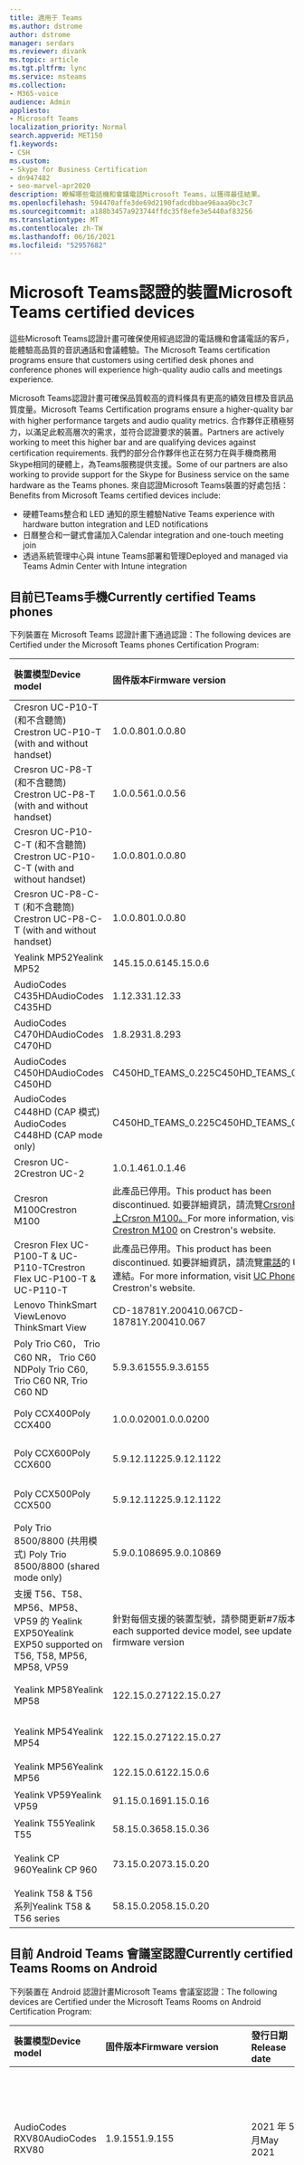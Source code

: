 ```yaml
---
title: 適用于 Teams
ms.author: dstrome
author: dstrome
manager: serdars
ms.reviewer: divank
ms.topic: article
ms.tgt.pltfrm: lync
ms.service: msteams
ms.collection:
- M365-voice
audience: Admin
appliesto:
- Microsoft Teams
localization_priority: Normal
search.appverid: MET150
f1.keywords:
- CSH
ms.custom:
- Skype for Business Certification
- dn947482
- seo-marvel-apr2020
description: 瞭解哪些電話機和會議電話Microsoft Teams，以獲得最佳結果。
ms.openlocfilehash: 594470affe3de69d2190fadcdbbae96aaa9bc3c7
ms.sourcegitcommit: a188b3457a923744ffdc35f8efe3e5440af83256
ms.translationtype: MT
ms.contentlocale: zh-TW
ms.lasthandoff: 06/16/2021
ms.locfileid: "52957682"
---
```

# <a name="microsoft-teams-certified-devices"></a><span data-ttu-id="7536f-103">Microsoft Teams認證的裝置</span><span class="sxs-lookup"><span data-stu-id="7536f-103">Microsoft Teams certified devices</span></span>

<span data-ttu-id="7536f-104">這些Microsoft Teams認證計畫可確保使用經過認證的電話機和會議電話的客戶，能體驗高品質的音訊通話和會議體驗。</span><span class="sxs-lookup"><span data-stu-id="7536f-104">The Microsoft Teams certification programs ensure that customers using certified desk phones and conference phones will experience high-quality audio calls and meetings experience.</span></span>

<span data-ttu-id="7536f-105">Microsoft Teams認證計畫可確保品質較高的資料條具有更高的績效目標及音訊品質度量。</span><span class="sxs-lookup"><span data-stu-id="7536f-105">Microsoft Teams Certification programs ensure a higher-quality bar with higher performance targets and audio quality metrics.</span></span> <span data-ttu-id="7536f-106">合作夥伴正積極努力，以滿足此較高層次的需求，並符合認證要求的裝置。</span><span class="sxs-lookup"><span data-stu-id="7536f-106">Partners are actively working to meet this higher bar and are qualifying devices against certification requirements.</span></span> <span data-ttu-id="7536f-107">我們的部分合作夥伴也正在努力在與手機商務用 Skype相同的硬體上，為Teams服務提供支援。</span><span class="sxs-lookup"><span data-stu-id="7536f-107">Some of our partners are also working to provide support for the Skype for Business service on the same hardware as the Teams phones.</span></span> <span data-ttu-id="7536f-108">來自認證Microsoft Teams裝置的好處包括：</span><span class="sxs-lookup"><span data-stu-id="7536f-108">Benefits from Microsoft Teams certified devices include:</span></span>

- <span data-ttu-id="7536f-109">硬體Teams整合和 LED 通知的原生體驗</span><span class="sxs-lookup"><span data-stu-id="7536f-109">Native Teams experience with hardware button integration and LED notifications</span></span>
- <span data-ttu-id="7536f-110">日曆整合和一鍵式會議加入</span><span class="sxs-lookup"><span data-stu-id="7536f-110">Calendar integration and one-touch meeting join</span></span>
- <span data-ttu-id="7536f-111">透過系統管理中心與 intune Teams部署和管理</span><span class="sxs-lookup"><span data-stu-id="7536f-111">Deployed and managed via Teams Admin Center with Intune integration</span></span>

## <a name="currently-certified-teams-phones"></a><span data-ttu-id="7536f-112">目前已Teams手機</span><span class="sxs-lookup"><span data-stu-id="7536f-112">Currently certified Teams phones</span></span>

<span data-ttu-id="7536f-113">下列裝置在 Microsoft Teams 認證計畫下通過認證：</span><span class="sxs-lookup"><span data-stu-id="7536f-113">The following devices are Certified under the Microsoft Teams phones Certification Program:</span></span>

|<span data-ttu-id="7536f-114">裝置模型</span><span class="sxs-lookup"><span data-stu-id="7536f-114">Device model</span></span>                         | <span data-ttu-id="7536f-115">固件版本</span><span class="sxs-lookup"><span data-stu-id="7536f-115">Firmware version</span></span>                                                                                                                                                                                                                           | <span data-ttu-id="7536f-116">發行日期</span><span class="sxs-lookup"><span data-stu-id="7536f-116">Release date</span></span>
|:---------------------------------------|:-------------------------------------------------------------------------------------------------------------------------------------------------------------------------------------------------------------------------------------------|:-----------------------------|
| <span data-ttu-id="7536f-117">Cresron UC-P10-T (和不含聽筒) </span><span class="sxs-lookup"><span data-stu-id="7536f-117">Crestron UC-P10-T (with and without handset)</span></span>    | <span data-ttu-id="7536f-118">1.0.0.80</span><span class="sxs-lookup"><span data-stu-id="7536f-118">1.0.0.80</span></span>                                                 | <span data-ttu-id="7536f-119">2021 年 5 月</span><span class="sxs-lookup"><span data-stu-id="7536f-119">May 2021</span></span>             |
| <span data-ttu-id="7536f-120">Cresron UC-P8-T (和不含聽筒) </span><span class="sxs-lookup"><span data-stu-id="7536f-120">Crestron UC-P8-T (with and without handset)</span></span>     | <span data-ttu-id="7536f-121">1.0.0.56</span><span class="sxs-lookup"><span data-stu-id="7536f-121">1.0.0.56</span></span>                                                 | <span data-ttu-id="7536f-122">2021 年 2 月</span><span class="sxs-lookup"><span data-stu-id="7536f-122">February 2021</span></span>        
| <span data-ttu-id="7536f-123">Cresron UC-P10-C-T (和不含聽筒) </span><span class="sxs-lookup"><span data-stu-id="7536f-123">Crestron UC-P10-C-T (with and without handset)</span></span>  | <span data-ttu-id="7536f-124">1.0.0.80</span><span class="sxs-lookup"><span data-stu-id="7536f-124">1.0.0.80</span></span>                                                 | <span data-ttu-id="7536f-125">2021 年 5 月</span><span class="sxs-lookup"><span data-stu-id="7536f-125">May 2021</span></span>                     |
| <span data-ttu-id="7536f-126">Cresron UC-P8-C-T (和不含聽筒) </span><span class="sxs-lookup"><span data-stu-id="7536f-126">Crestron UC-P8-C-T (with and without handset)</span></span>   | <span data-ttu-id="7536f-127">1.0.0.80</span><span class="sxs-lookup"><span data-stu-id="7536f-127">1.0.0.80</span></span>                                                 | <span data-ttu-id="7536f-128">2021 年 5 月</span><span class="sxs-lookup"><span data-stu-id="7536f-128">May 2021</span></span>                     |
| <span data-ttu-id="7536f-129">Yealink MP52</span><span class="sxs-lookup"><span data-stu-id="7536f-129">Yealink MP52</span></span>                           | <span data-ttu-id="7536f-130">145.15.0.6</span><span class="sxs-lookup"><span data-stu-id="7536f-130">145.15.0.6</span></span>                                               | <span data-ttu-id="7536f-131">2021 年 4 月</span><span class="sxs-lookup"><span data-stu-id="7536f-131">April 2021</span></span>                   |
| <span data-ttu-id="7536f-132">AudioCodes C435HD</span><span class="sxs-lookup"><span data-stu-id="7536f-132">AudioCodes C435HD</span></span>                      | <span data-ttu-id="7536f-133">1.12.33</span><span class="sxs-lookup"><span data-stu-id="7536f-133">1.12.33</span></span>                                                  | <span data-ttu-id="7536f-134">2021 年 4 月</span><span class="sxs-lookup"><span data-stu-id="7536f-134">April 2021</span></span>                   |
| <span data-ttu-id="7536f-135">AudioCodes C470HD</span><span class="sxs-lookup"><span data-stu-id="7536f-135">AudioCodes C470HD</span></span>                      | <span data-ttu-id="7536f-136">1.8.293</span><span class="sxs-lookup"><span data-stu-id="7536f-136">1.8.293</span></span>                                                  | <span data-ttu-id="7536f-137">2021 年 1 月</span><span class="sxs-lookup"><span data-stu-id="7536f-137">January 2021</span></span>                 |
| <span data-ttu-id="7536f-138">AudioCodes C450HD</span><span class="sxs-lookup"><span data-stu-id="7536f-138">AudioCodes C450HD</span></span>                      | <span data-ttu-id="7536f-139">C450HD_TEAMS_0.225</span><span class="sxs-lookup"><span data-stu-id="7536f-139">C450HD_TEAMS_0.225</span></span>                                       | <span data-ttu-id="7536f-140">2019 年 3 月</span><span class="sxs-lookup"><span data-stu-id="7536f-140">March 2019</span></span>                   |
| <span data-ttu-id="7536f-141">AudioCodes C448HD (CAP 模式) </span><span class="sxs-lookup"><span data-stu-id="7536f-141">AudioCodes C448HD (CAP mode only)</span></span>      | <span data-ttu-id="7536f-142">C450HD_TEAMS_0.225</span><span class="sxs-lookup"><span data-stu-id="7536f-142">C450HD_TEAMS_0.225</span></span>                                       | <span data-ttu-id="7536f-143">2019 年 3 月</span><span class="sxs-lookup"><span data-stu-id="7536f-143">March 2019</span></span>                   |
| <span data-ttu-id="7536f-144">Cresron UC-2</span><span class="sxs-lookup"><span data-stu-id="7536f-144">Crestron UC-2</span></span>                          |<span data-ttu-id="7536f-145">1.0.1.46</span><span class="sxs-lookup"><span data-stu-id="7536f-145">1.0.1.46</span></span>                                                  | <span data-ttu-id="7536f-146">2020 年 7 月</span><span class="sxs-lookup"><span data-stu-id="7536f-146">July 2020</span></span>                    |
| <span data-ttu-id="7536f-147">Cresron M100</span><span class="sxs-lookup"><span data-stu-id="7536f-147">Crestron M100</span></span>                          | <span data-ttu-id="7536f-148">此產品已停用。</span><span class="sxs-lookup"><span data-stu-id="7536f-148">This product has been discontinued.</span></span> <span data-ttu-id="7536f-149">如要詳細資訊，請流覽[Crsron網站上Crsron M100。](https://www.crestron.com/Products/Workspace-Solutions/Unified-Communications/Crestron-Flex-Tabletop-Conferencing-Systems/UC-M100-T)</span><span class="sxs-lookup"><span data-stu-id="7536f-149">For more information, visit [Crestron M100](https://www.crestron.com/Products/Workspace-Solutions/Unified-Communications/Crestron-Flex-Tabletop-Conferencing-Systems/UC-M100-T) on Crestron's website.</span></span> | <span data-ttu-id="7536f-150">已于 2020 (5/11) </span><span class="sxs-lookup"><span data-stu-id="7536f-150">Discontinued (5/11/2020)</span></span> |
| <span data-ttu-id="7536f-151">Cresron Flex UC-P100-T & UC-P110-T</span><span class="sxs-lookup"><span data-stu-id="7536f-151">Crestron Flex UC-P100-T & UC-P110-T</span></span>    | <span data-ttu-id="7536f-152">此產品已停用。</span><span class="sxs-lookup"><span data-stu-id="7536f-152">This product has been discontinued.</span></span> <span data-ttu-id="7536f-153">如要詳細資訊，請流覽[電話](https://www.crestron.com/Products/Workspace-Solutions/Unified-Communications/Crestron-Flex-Accessories/UC-PHONE-T-PLUS)的 UC 連結。</span><span class="sxs-lookup"><span data-stu-id="7536f-153">For more information, visit [UC Phone](https://www.crestron.com/Products/Workspace-Solutions/Unified-Communications/Crestron-Flex-Accessories/UC-PHONE-T-PLUS) on Crestron's website.</span></span>                  | <span data-ttu-id="7536f-154">已于 2020 (5/11) </span><span class="sxs-lookup"><span data-stu-id="7536f-154">Discontinued (5/11/2020)</span></span> |
| <span data-ttu-id="7536f-155">Lenovo ThinkSmart View</span><span class="sxs-lookup"><span data-stu-id="7536f-155">Lenovo ThinkSmart View</span></span>                 | <span data-ttu-id="7536f-156">CD-18781Y.200410.067</span><span class="sxs-lookup"><span data-stu-id="7536f-156">CD-18781Y.200410.067</span></span>                                                                                                                                                                                                                       | <span data-ttu-id="7536f-157">2020 年 4 月</span><span class="sxs-lookup"><span data-stu-id="7536f-157">April 2020</span></span>                   |
| <span data-ttu-id="7536f-158">Poly Trio C60， Trio C60 NR， Trio C60 ND</span><span class="sxs-lookup"><span data-stu-id="7536f-158">Poly Trio C60, Trio C60 NR, Trio C60 ND</span></span> | <span data-ttu-id="7536f-159">5.9.3.6155</span><span class="sxs-lookup"><span data-stu-id="7536f-159">5.9.3.6155</span></span>                                                                                                                                                                                                                                 | <span data-ttu-id="7536f-160">2020 年 4 月</span><span class="sxs-lookup"><span data-stu-id="7536f-160">April 2020</span></span>                   |
| <span data-ttu-id="7536f-161">Poly CCX400</span><span class="sxs-lookup"><span data-stu-id="7536f-161">Poly CCX400</span></span>                            | <span data-ttu-id="7536f-162">1.0.0.0200</span><span class="sxs-lookup"><span data-stu-id="7536f-162">1.0.0.0200</span></span>                                                                                                                                                                                                                                 | <span data-ttu-id="7536f-163">2020 年 1 月</span><span class="sxs-lookup"><span data-stu-id="7536f-163">January 2020</span></span>                 |
| <span data-ttu-id="7536f-164">Poly CCX600</span><span class="sxs-lookup"><span data-stu-id="7536f-164">Poly CCX600</span></span>                            | <span data-ttu-id="7536f-165">5.9.12.1122</span><span class="sxs-lookup"><span data-stu-id="7536f-165">5.9.12.1122</span></span>                                                                                                                                                                                                                                | <span data-ttu-id="7536f-166">2020 年 1 月</span><span class="sxs-lookup"><span data-stu-id="7536f-166">January 2020</span></span>                 |
| <span data-ttu-id="7536f-167">Poly CCX500</span><span class="sxs-lookup"><span data-stu-id="7536f-167">Poly CCX500</span></span>                            | <span data-ttu-id="7536f-168">5.9.12.1122</span><span class="sxs-lookup"><span data-stu-id="7536f-168">5.9.12.1122</span></span>                                                                                                                                                                                                                                | <span data-ttu-id="7536f-169">2019 年 12 月</span><span class="sxs-lookup"><span data-stu-id="7536f-169">December 2019</span></span>                |
| <span data-ttu-id="7536f-170">Poly Trio 8500/8800 (共用模式) </span><span class="sxs-lookup"><span data-stu-id="7536f-170">Poly Trio 8500/8800 (shared mode only)</span></span> | <span data-ttu-id="7536f-171">5.9.0.10869</span><span class="sxs-lookup"><span data-stu-id="7536f-171">5.9.0.10869</span></span>                                                                                                                                                                                                                                | <span data-ttu-id="7536f-172">2019 年 6 月</span><span class="sxs-lookup"><span data-stu-id="7536f-172">June 2019</span></span>                    |
| <span data-ttu-id="7536f-173">支援 T56、T58、MP56、MP58、VP59 的 Yealink EXP50</span><span class="sxs-lookup"><span data-stu-id="7536f-173">Yealink EXP50 supported on T56, T58, MP56, MP58, VP59</span></span>| <span data-ttu-id="7536f-174">針對每個支援的裝置型號，請參閱更新#7版本</span><span class="sxs-lookup"><span data-stu-id="7536f-174">For each supported device model, see update #7 firmware version</span></span> | <span data-ttu-id="7536f-175">2021 年 1 月</span><span class="sxs-lookup"><span data-stu-id="7536f-175">January 2021</span></span> |
| <span data-ttu-id="7536f-176">Yealink MP58</span><span class="sxs-lookup"><span data-stu-id="7536f-176">Yealink MP58</span></span> | <span data-ttu-id="7536f-177">122.15.0.27</span><span class="sxs-lookup"><span data-stu-id="7536f-177">122.15.0.27</span></span>| <span data-ttu-id="7536f-178">2020 年 12 月</span><span class="sxs-lookup"><span data-stu-id="7536f-178">December 2020</span></span> |
| <span data-ttu-id="7536f-179">Yealink MP54</span><span class="sxs-lookup"><span data-stu-id="7536f-179">Yealink MP54</span></span> | <span data-ttu-id="7536f-180">122.15.0.27</span><span class="sxs-lookup"><span data-stu-id="7536f-180">122.15.0.27</span></span>| <span data-ttu-id="7536f-181">2020 年 11 月</span><span class="sxs-lookup"><span data-stu-id="7536f-181">November 2020</span></span> |
| <span data-ttu-id="7536f-182">Yealink MP56</span><span class="sxs-lookup"><span data-stu-id="7536f-182">Yealink MP56</span></span> | <span data-ttu-id="7536f-183">122.15.0.6</span><span class="sxs-lookup"><span data-stu-id="7536f-183">122.15.0.6</span></span> | <span data-ttu-id="7536f-184">2020 年 3 月</span><span class="sxs-lookup"><span data-stu-id="7536f-184">March 2020</span></span>    |
| <span data-ttu-id="7536f-185">Yealink VP59</span><span class="sxs-lookup"><span data-stu-id="7536f-185">Yealink VP59</span></span> | <span data-ttu-id="7536f-186">91.15.0.16</span><span class="sxs-lookup"><span data-stu-id="7536f-186">91.15.0.16</span></span> | <span data-ttu-id="7536f-187">2019 年 6 月</span><span class="sxs-lookup"><span data-stu-id="7536f-187">June 2019</span></span>     |
| <span data-ttu-id="7536f-188">Yealink T55</span><span class="sxs-lookup"><span data-stu-id="7536f-188">Yealink T55</span></span>  | <span data-ttu-id="7536f-189">58.15.0.36</span><span class="sxs-lookup"><span data-stu-id="7536f-189">58.15.0.36</span></span> | <span data-ttu-id="7536f-190">2019 年 5 月</span><span class="sxs-lookup"><span data-stu-id="7536f-190">May 2019</span></span>      |
| <span data-ttu-id="7536f-191">Yealink CP 960</span><span class="sxs-lookup"><span data-stu-id="7536f-191">Yealink CP 960</span></span>| <span data-ttu-id="7536f-192">73.15.0.20</span><span class="sxs-lookup"><span data-stu-id="7536f-192">73.15.0.20</span></span> | <span data-ttu-id="7536f-193">2018 年 12 月</span><span class="sxs-lookup"><span data-stu-id="7536f-193">December 2018</span></span>|
| <span data-ttu-id="7536f-194">Yealink T58 & T56 系列</span><span class="sxs-lookup"><span data-stu-id="7536f-194">Yealink T58 & T56 series</span></span> | <span data-ttu-id="7536f-195">58.15.0.20</span><span class="sxs-lookup"><span data-stu-id="7536f-195">58.15.0.20</span></span> | <span data-ttu-id="7536f-196">2018 年 12 月</span><span class="sxs-lookup"><span data-stu-id="7536f-196">December 2018</span></span> |

## <a name="currently-certified-teams-rooms-on-android"></a><span data-ttu-id="7536f-197">目前 Android Teams 會議室認證</span><span class="sxs-lookup"><span data-stu-id="7536f-197">Currently certified Teams Rooms on Android</span></span>

<span data-ttu-id="7536f-198">下列裝置在 Android 認證計畫Microsoft Teams 會議室認證：</span><span class="sxs-lookup"><span data-stu-id="7536f-198">The following devices are Certified under the Microsoft Teams Rooms on Android Certification Program:</span></span>

| <span data-ttu-id="7536f-199">裝置模型</span><span class="sxs-lookup"><span data-stu-id="7536f-199">Device model</span></span> | <span data-ttu-id="7536f-200">固件版本</span><span class="sxs-lookup"><span data-stu-id="7536f-200">Firmware version</span></span> | <span data-ttu-id="7536f-201">發行日期</span><span class="sxs-lookup"><span data-stu-id="7536f-201">Release date</span></span>  | <span data-ttu-id="7536f-202">會議室大小</span><span class="sxs-lookup"><span data-stu-id="7536f-202">Room size</span></span>                                        |
|:------------------------|:-----------------|:--------------|:----------------------------------------------------------|
| <span data-ttu-id="7536f-203">AudioCodes RXV80</span><span class="sxs-lookup"><span data-stu-id="7536f-203">AudioCodes RXV80</span></span> | <span data-ttu-id="7536f-204">1.9.155</span><span class="sxs-lookup"><span data-stu-id="7536f-204">1.9.155</span></span>        |   <span data-ttu-id="7536f-205">2021 年 5 月</span><span class="sxs-lookup"><span data-stu-id="7536f-205">May 2021</span></span>  | <span data-ttu-id="7536f-206">焦點會議室 (3m x 3m) </span><span class="sxs-lookup"><span data-stu-id="7536f-206">Focus room(3m x 3m)</span></span> </br> <span data-ttu-id="7536f-207">小型會議室 (4.5m x 4.5m) </span><span class="sxs-lookup"><span data-stu-id="7536f-207">Small meeting room(4.5m x 4.5m)</span></span> |
| <span data-ttu-id="7536f-208">EPOS EXPAND Vision 3T</span><span class="sxs-lookup"><span data-stu-id="7536f-208">EPOS EXPAND Vision 3T</span></span>       | <span data-ttu-id="7536f-209">1.2.0.21102.03</span><span class="sxs-lookup"><span data-stu-id="7536f-209">1.2.0.21102.03</span></span>    | <span data-ttu-id="7536f-210">2021 年 4 月</span><span class="sxs-lookup"><span data-stu-id="7536f-210">April 2021</span></span> | <span data-ttu-id="7536f-211">焦點會議室 (3m x 3m) </span><span class="sxs-lookup"><span data-stu-id="7536f-211">Focus room(3m x 3m)</span></span> </br> <span data-ttu-id="7536f-212">小型會議室 (4.5m x 4.5m) </span><span class="sxs-lookup"><span data-stu-id="7536f-212">Small meeting room(4.5m x 4.5m)</span></span> |
| <span data-ttu-id="7536f-213">Yealink MeetingBar A30</span><span class="sxs-lookup"><span data-stu-id="7536f-213">Yealink MeetingBar A30</span></span>       | <span data-ttu-id="7536f-214">133.15.0.52</span><span class="sxs-lookup"><span data-stu-id="7536f-214">133.15.0.52</span></span>    | <span data-ttu-id="7536f-215">2021 年 3 月</span><span class="sxs-lookup"><span data-stu-id="7536f-215">March 2021</span></span> | <span data-ttu-id="7536f-216">中型會議室 (4.5m x 6m) </span><span class="sxs-lookup"><span data-stu-id="7536f-216">Medium size room (4.5m x 6m)</span></span> |
| <span data-ttu-id="7536f-217">Yealink CTP18 觸控主控台</span><span class="sxs-lookup"><span data-stu-id="7536f-217">Yealink CTP18 touch console</span></span>  | <span data-ttu-id="7536f-218">137.15.0.28</span><span class="sxs-lookup"><span data-stu-id="7536f-218">137.15.0.28</span></span>    | <span data-ttu-id="7536f-219">2021 年 3 月</span><span class="sxs-lookup"><span data-stu-id="7536f-219">March 2021</span></span> | <span data-ttu-id="7536f-220">與 Yealink MeetingBar A20 和 Yealink MeetingBar A30 相容</span><span class="sxs-lookup"><span data-stu-id="7536f-220">Compatible with Yealink MeetingBar A20 and Yealink MeetingBar A30</span></span> |
| <span data-ttu-id="7536f-221">Yealink MeetingBar A20</span><span class="sxs-lookup"><span data-stu-id="7536f-221">Yealink MeetingBar A20</span></span>  | <span data-ttu-id="7536f-222">133.15.0.19</span><span class="sxs-lookup"><span data-stu-id="7536f-222">133.15.0.19</span></span>      | <span data-ttu-id="7536f-223">2020 年 11 月</span><span class="sxs-lookup"><span data-stu-id="7536f-223">November 2020</span></span> | <span data-ttu-id="7536f-224">焦點會議室 (3m x 3m) </span><span class="sxs-lookup"><span data-stu-id="7536f-224">Focus room(3m x 3m)</span></span> </br> <span data-ttu-id="7536f-225">小型會議室 (4.5m x 4.5m) </span><span class="sxs-lookup"><span data-stu-id="7536f-225">Small meeting room(4.5m x 4.5m)</span></span> |
| <span data-ttu-id="7536f-226">Poly Studio X30</span><span class="sxs-lookup"><span data-stu-id="7536f-226">Poly Studio X30</span></span>         | <span data-ttu-id="7536f-227">3.1.1.216109</span><span class="sxs-lookup"><span data-stu-id="7536f-227">3.1.1.216109</span></span>     | <span data-ttu-id="7536f-228">2020 年 6 月</span><span class="sxs-lookup"><span data-stu-id="7536f-228">June 2020</span></span>     | <span data-ttu-id="7536f-229">焦點會議室 (3m x 3m) </span><span class="sxs-lookup"><span data-stu-id="7536f-229">Focus room(3m x 3m)</span></span> </br> <span data-ttu-id="7536f-230">小型會議室 (4.5m x 4.5m) </span><span class="sxs-lookup"><span data-stu-id="7536f-230">Small meeting room(4.5m x 4.5m)</span></span> |
| <span data-ttu-id="7536f-231">Poly Studio X50</span><span class="sxs-lookup"><span data-stu-id="7536f-231">Poly Studio X50</span></span>         | <span data-ttu-id="7536f-232">3.1.1.216109</span><span class="sxs-lookup"><span data-stu-id="7536f-232">3.1.1.216109</span></span>     | <span data-ttu-id="7536f-233">2020 年 6 月</span><span class="sxs-lookup"><span data-stu-id="7536f-233">June 2020</span></span>     | <span data-ttu-id="7536f-234">焦點會議室 (3m x 3m) </span><span class="sxs-lookup"><span data-stu-id="7536f-234">Focus room(3m x 3m)</span></span> </br> <span data-ttu-id="7536f-235">小型會議室 (4.5m x 4.5m) </span><span class="sxs-lookup"><span data-stu-id="7536f-235">Small meeting room(4.5m x 4.5m)</span></span> |
| <span data-ttu-id="7536f-236">Poly TC8</span><span class="sxs-lookup"><span data-stu-id="7536f-236">Poly TC8</span></span>                | <span data-ttu-id="7536f-237">3.3.2.210441</span><span class="sxs-lookup"><span data-stu-id="7536f-237">3.3.2.210441</span></span>     | <span data-ttu-id="7536f-238">2021 年 3 月</span><span class="sxs-lookup"><span data-stu-id="7536f-238">March 2021</span></span>    | <span data-ttu-id="7536f-239">與 Poly Studio X30 和 Poly Studio X50 相容</span><span class="sxs-lookup"><span data-stu-id="7536f-239">Compatible with Poly Studio X30 and Poly Studio X50</span></span> |
| <span data-ttu-id="7536f-240">Yealink VC210</span><span class="sxs-lookup"><span data-stu-id="7536f-240">Yealink VC210</span></span>           | <span data-ttu-id="7536f-241">118.15.0.14</span><span class="sxs-lookup"><span data-stu-id="7536f-241">118.15.0.14</span></span>      | <span data-ttu-id="7536f-242">2020 年 2 月</span><span class="sxs-lookup"><span data-stu-id="7536f-242">February 2020</span></span> | <span data-ttu-id="7536f-243">焦點會議室 (3m x 3m) </span><span class="sxs-lookup"><span data-stu-id="7536f-243">Focus room(3m x 3m)</span></span> </br> <span data-ttu-id="7536f-244">小型會議室 (4.5m x 4.5m) </span><span class="sxs-lookup"><span data-stu-id="7536f-244">Small meeting room(4.5m x 4.5m)</span></span> |

## <a name="currently-certified-teams-displays"></a><span data-ttu-id="7536f-245">目前通過 Teams顯示器</span><span class="sxs-lookup"><span data-stu-id="7536f-245">Currently certified Teams Displays</span></span>

<span data-ttu-id="7536f-246">下列裝置在 Microsoft Teams Android 認證計畫下通過認證：</span><span class="sxs-lookup"><span data-stu-id="7536f-246">The following devices are Certified under the Microsoft Teams Displays Android Certification Program:</span></span>

| <span data-ttu-id="7536f-247">裝置模型</span><span class="sxs-lookup"><span data-stu-id="7536f-247">Device model</span></span> | <span data-ttu-id="7536f-248">固件版本</span><span class="sxs-lookup"><span data-stu-id="7536f-248">Firmware version</span></span> | <span data-ttu-id="7536f-249">發行日期</span><span class="sxs-lookup"><span data-stu-id="7536f-249">Release date</span></span>  |
|:------------------------|:-----------------|:--------------|
|<span data-ttu-id="7536f-250">Lenovo ThinkSmart View</span><span class="sxs-lookup"><span data-stu-id="7536f-250">Lenovo ThinkSmart View</span></span>|<span data-ttu-id="7536f-251">CD-18781Y.201006.099</span><span class="sxs-lookup"><span data-stu-id="7536f-251">CD-18781Y.201006.099</span></span>|<span data-ttu-id="7536f-252">2020 年 10 月</span><span class="sxs-lookup"><span data-stu-id="7536f-252">October 2020</span></span> |

## <a name="currently-certified-teams-panels"></a><span data-ttu-id="7536f-253">目前已通過Teams面板</span><span class="sxs-lookup"><span data-stu-id="7536f-253">Currently certified Teams panels</span></span>
<span data-ttu-id="7536f-254">下列裝置在 Microsoft Teams認證計畫下通過認證：</span><span class="sxs-lookup"><span data-stu-id="7536f-254">The following devices are Certified under the Microsoft Teams panels Certification Program:</span></span>

| <span data-ttu-id="7536f-255">裝置模型</span><span class="sxs-lookup"><span data-stu-id="7536f-255">Device model</span></span>| <span data-ttu-id="7536f-256">固件版本</span><span class="sxs-lookup"><span data-stu-id="7536f-256">Firmware version</span></span> | <span data-ttu-id="7536f-257">發行日期</span><span class="sxs-lookup"><span data-stu-id="7536f-257">Release date</span></span>  |                                         
|:------------------------|:-----------------|:--------------|
|<span data-ttu-id="7536f-258">Cresron TSS-770</span><span class="sxs-lookup"><span data-stu-id="7536f-258">Crestron TSS-770</span></span> | <span data-ttu-id="7536f-259">1.003.0082</span><span class="sxs-lookup"><span data-stu-id="7536f-259">1.003.0082</span></span> |<span data-ttu-id="7536f-260">2021 年 2 月</span><span class="sxs-lookup"><span data-stu-id="7536f-260">February 2021</span></span> |
|<span data-ttu-id="7536f-261">Cresron TSS-1070</span><span class="sxs-lookup"><span data-stu-id="7536f-261">Crestron TSS-1070</span></span> | <span data-ttu-id="7536f-262">1.003.0082</span><span class="sxs-lookup"><span data-stu-id="7536f-262">1.003.0082</span></span> |<span data-ttu-id="7536f-263">2021 年 2 月</span><span class="sxs-lookup"><span data-stu-id="7536f-263">February 2021</span></span> |
|<span data-ttu-id="7536f-264">Yealink RoomPanel</span><span class="sxs-lookup"><span data-stu-id="7536f-264">Yealink RoomPanel</span></span> | <span data-ttu-id="7536f-265">147.15.0.2</span><span class="sxs-lookup"><span data-stu-id="7536f-265">147.15.0.2</span></span> |<span data-ttu-id="7536f-266">2021 年 5 月</span><span class="sxs-lookup"><span data-stu-id="7536f-266">May 2021</span></span> |

### <a name="product-release-information-for-teams-phones"></a><span data-ttu-id="7536f-267">手機版產品Teams資訊</span><span class="sxs-lookup"><span data-stu-id="7536f-267">Product release information for Teams phones</span></span>

<span data-ttu-id="7536f-268">以下是最新的手機Teams和固件版本。</span><span class="sxs-lookup"><span data-stu-id="7536f-268">The following are the latest Teams phone app and firmware versions.</span></span>

#### <a name="app-versions"></a><span data-ttu-id="7536f-269">應用程式版本</span><span class="sxs-lookup"><span data-stu-id="7536f-269">App versions</span></span>

| <span data-ttu-id="7536f-270">產品發行</span><span class="sxs-lookup"><span data-stu-id="7536f-270">Product release</span></span> | <span data-ttu-id="7536f-271">發行日期</span><span class="sxs-lookup"><span data-stu-id="7536f-271">Release date</span></span>  | <span data-ttu-id="7536f-272">Microsoft Teams應用程式版本</span><span class="sxs-lookup"><span data-stu-id="7536f-272">Microsoft Teams app version</span></span> | <span data-ttu-id="7536f-273">公司入口網站版本</span><span class="sxs-lookup"><span data-stu-id="7536f-273">Company Portal version</span></span> | <span data-ttu-id="7536f-274">系統管理代理程式版本</span><span class="sxs-lookup"><span data-stu-id="7536f-274">Admin Agent version</span></span> |
|:----------------|:--------------|:----------------------------|:-----------------------|:--------------------|
| <span data-ttu-id="7536f-275">2021 更新#2A</span><span class="sxs-lookup"><span data-stu-id="7536f-275">2021 Update #2A</span></span> | <span data-ttu-id="7536f-276">2021 年 6 月 10 日</span><span class="sxs-lookup"><span data-stu-id="7536f-276">June 10th, 2021</span></span>  |<span data-ttu-id="7536f-277">1449/1.0.94.2021052803</span><span class="sxs-lookup"><span data-stu-id="7536f-277">1449/1.0.94.2021052803</span></span>|  <span data-ttu-id="7536f-278">5.0.5088.0</span><span class="sxs-lookup"><span data-stu-id="7536f-278">5.0.5088.0</span></span> |  <span data-ttu-id="7536f-279">1.0.0.202103160138.product (256) </span><span class="sxs-lookup"><span data-stu-id="7536f-279">1.0.0.202103160138.product (256)</span></span> |
| <span data-ttu-id="7536f-280">2021 更新#2</span><span class="sxs-lookup"><span data-stu-id="7536f-280">2021 Update #2</span></span>  | <span data-ttu-id="7536f-281">2021 年 6 月 8 日</span><span class="sxs-lookup"><span data-stu-id="7536f-281">June 8th, 2021</span></span>  |<span data-ttu-id="7536f-282">1449/1.0.94.2021051303</span><span class="sxs-lookup"><span data-stu-id="7536f-282">1449/1.0.94.2021051303</span></span>|  <span data-ttu-id="7536f-283">5.0.5088.0</span><span class="sxs-lookup"><span data-stu-id="7536f-283">5.0.5088.0</span></span> |  <span data-ttu-id="7536f-284">1.0.0.202103160138.product (256) </span><span class="sxs-lookup"><span data-stu-id="7536f-284">1.0.0.202103160138.product (256)</span></span> |
| <span data-ttu-id="7536f-285">2021 更新#1A</span><span class="sxs-lookup"><span data-stu-id="7536f-285">2021 Update #1A</span></span> | <span data-ttu-id="7536f-286">2021 年 4 月 5 日</span><span class="sxs-lookup"><span data-stu-id="7536f-286">April 5th, 2021</span></span>  |<span data-ttu-id="7536f-287">1449/1.0.94.2021033002</span><span class="sxs-lookup"><span data-stu-id="7536f-287">1449/1.0.94.2021033002</span></span>|  <span data-ttu-id="7536f-288">5.0.5045.0</span><span class="sxs-lookup"><span data-stu-id="7536f-288">5.0.5045.0</span></span> |  <span data-ttu-id="7536f-289">1.0.0.202101280722.product (253) </span><span class="sxs-lookup"><span data-stu-id="7536f-289">1.0.0.202101280722.product (253)</span></span> |
| <span data-ttu-id="7536f-290">2021 更新#1</span><span class="sxs-lookup"><span data-stu-id="7536f-290">2021 Update #1</span></span>  | <span data-ttu-id="7536f-291">2021 年 3 月 26 日</span><span class="sxs-lookup"><span data-stu-id="7536f-291">March 26, 2021</span></span>  |<span data-ttu-id="7536f-292">1449/1.0.94.2021022403</span><span class="sxs-lookup"><span data-stu-id="7536f-292">1449/1.0.94.2021022403</span></span> |  <span data-ttu-id="7536f-293">5.0.5045.0</span><span class="sxs-lookup"><span data-stu-id="7536f-293">5.0.5045.0</span></span> |  <span data-ttu-id="7536f-294">1.0.0.202101280722.product (253) </span><span class="sxs-lookup"><span data-stu-id="7536f-294">1.0.0.202101280722.product (253)</span></span> |
| <span data-ttu-id="7536f-295">2020 更新#7</span><span class="sxs-lookup"><span data-stu-id="7536f-295">2020 Update #7</span></span>  | <span data-ttu-id="7536f-296">2020 年 12 月 8 日</span><span class="sxs-lookup"><span data-stu-id="7536f-296">December 8, 2020</span></span>  |<span data-ttu-id="7536f-297">1449/1.0.94.2020111101</span><span class="sxs-lookup"><span data-stu-id="7536f-297">1449/1.0.94.2020111101</span></span> | <span data-ttu-id="7536f-298">5.0.4927.0</span><span class="sxs-lookup"><span data-stu-id="7536f-298">5.0.4927.0</span></span>            | <span data-ttu-id="7536f-299">1.0.0.202010121132.product (223) </span><span class="sxs-lookup"><span data-stu-id="7536f-299">1.0.0.202010121132.product (223)</span></span> |
| <span data-ttu-id="7536f-300">2020 更新#6</span><span class="sxs-lookup"><span data-stu-id="7536f-300">2020 Update #6</span></span>  | <span data-ttu-id="7536f-301">2020 年 10 月 12 日</span><span class="sxs-lookup"><span data-stu-id="7536f-301">October 12, 2020</span></span>  |<span data-ttu-id="7536f-302">1449/1.0.94.2020091801</span><span class="sxs-lookup"><span data-stu-id="7536f-302">1449/1.0.94.2020091801</span></span>     | <span data-ttu-id="7536f-303">5.0.4912.0</span><span class="sxs-lookup"><span data-stu-id="7536f-303">5.0.4912.0</span></span>             | <span data-ttu-id="7536f-304">1.0.0.202006290446.product (216) </span><span class="sxs-lookup"><span data-stu-id="7536f-304">1.0.0.202006290446.product(216)</span></span> |
| <span data-ttu-id="7536f-305">2020 更新#5</span><span class="sxs-lookup"><span data-stu-id="7536f-305">2020 Update #5</span></span>  | <span data-ttu-id="7536f-306">2020 年 8 月 31 日</span><span class="sxs-lookup"><span data-stu-id="7536f-306">August 31, 2020</span></span> | <span data-ttu-id="7536f-307">1449/1.0.94.2020071702</span><span class="sxs-lookup"><span data-stu-id="7536f-307">1449/1.0.94.2020071702</span></span>    | <span data-ttu-id="7536f-308">5.0.4867.0</span><span class="sxs-lookup"><span data-stu-id="7536f-308">5.0.4867.0</span></span>             | <span data-ttu-id="7536f-309">1.0.0.202006290446.product (216) </span><span class="sxs-lookup"><span data-stu-id="7536f-309">1.0.0.202006290446.product(216)</span></span> |
| <span data-ttu-id="7536f-310">2020 更新#4</span><span class="sxs-lookup"><span data-stu-id="7536f-310">2020 Update #4</span></span>  | <span data-ttu-id="7536f-311">2020 年 6 月 30 日</span><span class="sxs-lookup"><span data-stu-id="7536f-311">June 30, 2020</span></span> | <span data-ttu-id="7536f-312">1449/1.0.94.2020051601</span><span class="sxs-lookup"><span data-stu-id="7536f-312">1449/1.0.94.2020051601</span></span>      | <span data-ttu-id="7536f-313">5.0.4771.0</span><span class="sxs-lookup"><span data-stu-id="7536f-313">5.0.4771.0</span></span>             | <span data-ttu-id="7536f-314">1.0.0.202005060552</span><span class="sxs-lookup"><span data-stu-id="7536f-314">1.0.0.202005060552</span></span>  |
| <span data-ttu-id="7536f-315">2020 更新#3</span><span class="sxs-lookup"><span data-stu-id="7536f-315">2020 Update #3</span></span>  | <span data-ttu-id="7536f-316">2020 年 5 月 13 日</span><span class="sxs-lookup"><span data-stu-id="7536f-316">May 13, 2020</span></span>  | <span data-ttu-id="7536f-317">1449/1.0.94.2020040801</span><span class="sxs-lookup"><span data-stu-id="7536f-317">1449/1.0.94.2020040801</span></span>      | <span data-ttu-id="7536f-318">5.0.4715.0</span><span class="sxs-lookup"><span data-stu-id="7536f-318">5.0.4715.0</span></span>             | <span data-ttu-id="7536f-319">1.210</span><span class="sxs-lookup"><span data-stu-id="7536f-319">1.210</span></span>               |

#### <a name="firmware-versions"></a><span data-ttu-id="7536f-320">固件版本</span><span class="sxs-lookup"><span data-stu-id="7536f-320">Firmware versions</span></span>

<span data-ttu-id="7536f-321">當您在裝置上安裝新的固件版本時，您可以判斷應用程式、公司入口網站和系統管理代理程式Microsoft Teams安裝的版本。</span><span class="sxs-lookup"><span data-stu-id="7536f-321">When you install a new firmware version on your device, you can determine the corresponding installed versions of the Microsoft Teams app, Company Portal, and Admin Agent.</span></span> <span data-ttu-id="7536f-322">在包含的產品發行欄中尋找產品版本，然後在前述 **的 App** 版本資料表中尋找產品版本。</span><span class="sxs-lookup"><span data-stu-id="7536f-322">Find the product release in the **Included product release** column, and then look up the product release in the preceding **App versions** table.</span></span>

| <span data-ttu-id="7536f-323">裝置模型</span><span class="sxs-lookup"><span data-stu-id="7536f-323">Device model</span></span>        | <span data-ttu-id="7536f-324">固件版本</span><span class="sxs-lookup"><span data-stu-id="7536f-324">Firmware version</span></span>     | <span data-ttu-id="7536f-325">已包含產品發行</span><span class="sxs-lookup"><span data-stu-id="7536f-325">Included product release</span></span>  |
|:--------------------|:---------------------|:-------------------------|
| <span data-ttu-id="7536f-326">Poly Trio C60</span><span class="sxs-lookup"><span data-stu-id="7536f-326">Poly Trio C60</span></span>   | <span data-ttu-id="7536f-327">7.0.3.0342</span><span class="sxs-lookup"><span data-stu-id="7536f-327">7.0.3.0342</span></span>  | <span data-ttu-id="7536f-328">2021 更新#2</span><span class="sxs-lookup"><span data-stu-id="7536f-328">2021 Update #2</span></span>                        |
| <span data-ttu-id="7536f-329">Poly CCX400/CCX500/CCX600</span><span class="sxs-lookup"><span data-stu-id="7536f-329">Poly CCX400/CCX500/CCX600</span></span>   | <span data-ttu-id="7536f-330">7.0.3.0347</span><span class="sxs-lookup"><span data-stu-id="7536f-330">7.0.3.0347</span></span> | <span data-ttu-id="7536f-331">2021 更新#2</span><span class="sxs-lookup"><span data-stu-id="7536f-331">2021 Update #2</span></span>                     |
| <span data-ttu-id="7536f-332">音訊代碼 C448HD/C450HD/C470HD</span><span class="sxs-lookup"><span data-stu-id="7536f-332">Audio Codes C448HD/C450HD/C470HD</span></span>   | <span data-ttu-id="7536f-333">1.10.143</span><span class="sxs-lookup"><span data-stu-id="7536f-333">1.10.143</span></span>  | <span data-ttu-id="7536f-334">2021 更新#2</span><span class="sxs-lookup"><span data-stu-id="7536f-334">2021 Update #2</span></span>           |
| <span data-ttu-id="7536f-335">Yealink T55/T56/T58</span><span class="sxs-lookup"><span data-stu-id="7536f-335">Yealink T55/T56/T58</span></span>   | <span data-ttu-id="7536f-336">58.15.0.131</span><span class="sxs-lookup"><span data-stu-id="7536f-336">58.15.0.131</span></span>  | <span data-ttu-id="7536f-337">2021 更新#2</span><span class="sxs-lookup"><span data-stu-id="7536f-337">2021 Update #2</span></span>                       |
| <span data-ttu-id="7536f-338">Yealink VP59</span><span class="sxs-lookup"><span data-stu-id="7536f-338">Yealink VP59</span></span>   | <span data-ttu-id="7536f-339">91.15.0.63</span><span class="sxs-lookup"><span data-stu-id="7536f-339">91.15.0.63</span></span>  | <span data-ttu-id="7536f-340">2021 更新#2</span><span class="sxs-lookup"><span data-stu-id="7536f-340">2021 Update #2</span></span>                               |
| <span data-ttu-id="7536f-341">Yealink CP960</span><span class="sxs-lookup"><span data-stu-id="7536f-341">Yealink CP960</span></span>  |<span data-ttu-id="7536f-342">73.15.0.126</span><span class="sxs-lookup"><span data-stu-id="7536f-342">73.15.0.126</span></span>  | <span data-ttu-id="7536f-343">2021 更新#2</span><span class="sxs-lookup"><span data-stu-id="7536f-343">2021 Update #2</span></span>                               |
| <span data-ttu-id="7536f-344">Yealink MP56/MP54/MP58</span><span class="sxs-lookup"><span data-stu-id="7536f-344">Yealink MP56/MP54/MP58</span></span>  |<span data-ttu-id="7536f-345">122.15.0.44</span><span class="sxs-lookup"><span data-stu-id="7536f-345">122.15.0.44</span></span> | <span data-ttu-id="7536f-346">2021 更新#2</span><span class="sxs-lookup"><span data-stu-id="7536f-346">2021 Update #2</span></span>                       |
| <span data-ttu-id="7536f-347">Cresron UC-2</span><span class="sxs-lookup"><span data-stu-id="7536f-347">Crestron UC-2</span></span>  |<span data-ttu-id="7536f-348">1.0.3.66</span><span class="sxs-lookup"><span data-stu-id="7536f-348">1.0.3.66</span></span> | <span data-ttu-id="7536f-349">2021 更新#2</span><span class="sxs-lookup"><span data-stu-id="7536f-349">2021 Update #2</span></span> |
| <span data-ttu-id="7536f-350">Poly Trio C60</span><span class="sxs-lookup"><span data-stu-id="7536f-350">Poly Trio C60</span></span>   | <span data-ttu-id="7536f-351">7.0.2.1071</span><span class="sxs-lookup"><span data-stu-id="7536f-351">7.0.2.1071</span></span>  | <span data-ttu-id="7536f-352">2021 更新#1</span><span class="sxs-lookup"><span data-stu-id="7536f-352">2021 Update #1</span></span>                        |
| <span data-ttu-id="7536f-353">Poly CCX400/CCX500/CCX600</span><span class="sxs-lookup"><span data-stu-id="7536f-353">Poly CCX400/CCX500/CCX600</span></span>   | <span data-ttu-id="7536f-354">7.0.2.1072</span><span class="sxs-lookup"><span data-stu-id="7536f-354">7.0.2.1072</span></span>  | <span data-ttu-id="7536f-355">2021 更新#1</span><span class="sxs-lookup"><span data-stu-id="7536f-355">2021 Update #1</span></span>                 |
| <span data-ttu-id="7536f-356">音訊代碼 C448HD/C450HD/C470HD</span><span class="sxs-lookup"><span data-stu-id="7536f-356">Audio Codes C448HD/C450HD/C470HD</span></span>   | <span data-ttu-id="7536f-357">1.10.120</span><span class="sxs-lookup"><span data-stu-id="7536f-357">1.10.120</span></span>  | <span data-ttu-id="7536f-358">2021 更新#1</span><span class="sxs-lookup"><span data-stu-id="7536f-358">2021 Update #1</span></span>       |
| <span data-ttu-id="7536f-359">Yealink T55/T56/T58</span><span class="sxs-lookup"><span data-stu-id="7536f-359">Yealink T55/T56/T58</span></span>   | <span data-ttu-id="7536f-360">58.15.0.124</span><span class="sxs-lookup"><span data-stu-id="7536f-360">58.15.0.124</span></span>  | <span data-ttu-id="7536f-361">2021 更新#1</span><span class="sxs-lookup"><span data-stu-id="7536f-361">2021 Update #1</span></span>                      |
| <span data-ttu-id="7536f-362">Yealink VP59</span><span class="sxs-lookup"><span data-stu-id="7536f-362">Yealink VP59</span></span>   | <span data-ttu-id="7536f-363">91.15.0.58</span><span class="sxs-lookup"><span data-stu-id="7536f-363">91.15.0.58</span></span>  | <span data-ttu-id="7536f-364">2021 更新#1</span><span class="sxs-lookup"><span data-stu-id="7536f-364">2021 Update #1</span></span>                              |
| <span data-ttu-id="7536f-365">Yealink CP960</span><span class="sxs-lookup"><span data-stu-id="7536f-365">Yealink CP960</span></span>  |<span data-ttu-id="7536f-366">73.15.0.117</span><span class="sxs-lookup"><span data-stu-id="7536f-366">73.15.0.117</span></span>  | <span data-ttu-id="7536f-367">2021 更新#1</span><span class="sxs-lookup"><span data-stu-id="7536f-367">2021 Update #1</span></span>                              |
| <span data-ttu-id="7536f-368">Yealink MP56/MP54/MP58</span><span class="sxs-lookup"><span data-stu-id="7536f-368">Yealink MP56/MP54/MP58</span></span>  |<span data-ttu-id="7536f-369">122.15.0.36</span><span class="sxs-lookup"><span data-stu-id="7536f-369">122.15.0.36</span></span>  | <span data-ttu-id="7536f-370">2021 更新#1</span><span class="sxs-lookup"><span data-stu-id="7536f-370">2021 Update #1</span></span>                     |
| <span data-ttu-id="7536f-371">Cresron UC-2</span><span class="sxs-lookup"><span data-stu-id="7536f-371">Crestron UC-2</span></span>  |<span data-ttu-id="7536f-372">1.0.3.52</span><span class="sxs-lookup"><span data-stu-id="7536f-372">1.0.3.52</span></span> | <span data-ttu-id="7536f-373">2021 更新#1</span><span class="sxs-lookup"><span data-stu-id="7536f-373">2021 Update #1</span></span> |
| <span data-ttu-id="7536f-374">AudioCodes C448HD</span><span class="sxs-lookup"><span data-stu-id="7536f-374">AudioCodes C448HD</span></span>   | <span data-ttu-id="7536f-375">C450HD_TEAMS_1.8.288</span><span class="sxs-lookup"><span data-stu-id="7536f-375">C450HD_TEAMS_1.8.288</span></span>  | <span data-ttu-id="7536f-376">2020 更新#7</span><span class="sxs-lookup"><span data-stu-id="7536f-376">2020 Update #7</span></span>           |
| <span data-ttu-id="7536f-377">AudioCodes C450HD</span><span class="sxs-lookup"><span data-stu-id="7536f-377">AudioCodes C450HD</span></span>   | <span data-ttu-id="7536f-378">C450HD_TEAMS_1.8.288</span><span class="sxs-lookup"><span data-stu-id="7536f-378">C450HD_TEAMS_1.8.288</span></span>  | <span data-ttu-id="7536f-379">2020 更新#7</span><span class="sxs-lookup"><span data-stu-id="7536f-379">2020 Update #7</span></span>           |
| <span data-ttu-id="7536f-380">Cresron UC-2</span><span class="sxs-lookup"><span data-stu-id="7536f-380">Crestron UC-2</span></span>       | <span data-ttu-id="7536f-381">1.0.2.53</span><span class="sxs-lookup"><span data-stu-id="7536f-381">1.0.2.53</span></span>              | <span data-ttu-id="7536f-382">2020 更新#7</span><span class="sxs-lookup"><span data-stu-id="7536f-382">2020 Update #7</span></span>            |
| <span data-ttu-id="7536f-383">Lenovo ThinkSmart View</span><span class="sxs-lookup"><span data-stu-id="7536f-383">Lenovo ThinkSmart View</span></span>|<span data-ttu-id="7536f-384">CD-18781Y.200922.098</span><span class="sxs-lookup"><span data-stu-id="7536f-384">CD-18781Y.200922.098</span></span> | <span data-ttu-id="7536f-385">2020 更新#6</span><span class="sxs-lookup"><span data-stu-id="7536f-385">2020 Update #6</span></span>           |
| <span data-ttu-id="7536f-386">Poly CCX400</span><span class="sxs-lookup"><span data-stu-id="7536f-386">Poly CCX400</span></span>         | <span data-ttu-id="7536f-387">6.2.23.0202</span><span class="sxs-lookup"><span data-stu-id="7536f-387">6.2.23.0202</span></span>       | <span data-ttu-id="7536f-388">2020 更新#7</span><span class="sxs-lookup"><span data-stu-id="7536f-388">2020 Update #7</span></span>           |
| <span data-ttu-id="7536f-389">Poly CCX500/CCX600</span><span class="sxs-lookup"><span data-stu-id="7536f-389">Poly CCX500/CCX600</span></span>  | <span data-ttu-id="7536f-390">6.2.23.0202</span><span class="sxs-lookup"><span data-stu-id="7536f-390">6.2.23.0202</span></span>         | <span data-ttu-id="7536f-391">2020 更新#7</span><span class="sxs-lookup"><span data-stu-id="7536f-391">2020 Update #7</span></span>          |
| <span data-ttu-id="7536f-392">Poly Trio C60</span><span class="sxs-lookup"><span data-stu-id="7536f-392">Poly Trio C60</span></span>       | <span data-ttu-id="7536f-393">6.2.23.0202</span><span class="sxs-lookup"><span data-stu-id="7536f-393">6.2.23.0202</span></span>          | <span data-ttu-id="7536f-394">2020 更新#7</span><span class="sxs-lookup"><span data-stu-id="7536f-394">2020 Update #7</span></span>          |
| <span data-ttu-id="7536f-395">Yealink T55/T56/T58</span><span class="sxs-lookup"><span data-stu-id="7536f-395">Yealink T55/T56/T58</span></span> | <span data-ttu-id="7536f-396">58.15.0.122</span><span class="sxs-lookup"><span data-stu-id="7536f-396">58.15.0.122</span></span>       | <span data-ttu-id="7536f-397">2020 更新#7</span><span class="sxs-lookup"><span data-stu-id="7536f-397">2020 Update #7</span></span>           |
| <span data-ttu-id="7536f-398">Yealink MP56</span><span class="sxs-lookup"><span data-stu-id="7536f-398">Yealink MP56</span></span>        | <span data-ttu-id="7536f-399">122.15.0.33</span><span class="sxs-lookup"><span data-stu-id="7536f-399">122.15.0.33</span></span>         | <span data-ttu-id="7536f-400">2020 更新#7</span><span class="sxs-lookup"><span data-stu-id="7536f-400">2020 Update #7</span></span>           |
| <span data-ttu-id="7536f-401">Yealink VP59</span><span class="sxs-lookup"><span data-stu-id="7536f-401">Yealink VP59</span></span>        | <span data-ttu-id="7536f-402">91.15.0.54</span><span class="sxs-lookup"><span data-stu-id="7536f-402">91.15.0.54</span></span>         | <span data-ttu-id="7536f-403">2020 更新#7</span><span class="sxs-lookup"><span data-stu-id="7536f-403">2020 Update #7</span></span>           |
| <span data-ttu-id="7536f-404">Yealink CP960</span><span class="sxs-lookup"><span data-stu-id="7536f-404">Yealink CP960</span></span>       | <span data-ttu-id="7536f-405">73.15.0.115</span><span class="sxs-lookup"><span data-stu-id="7536f-405">73.15.0.115</span></span>      | <span data-ttu-id="7536f-406">2020 更新#7</span><span class="sxs-lookup"><span data-stu-id="7536f-406">2020 Update #7</span></span>           |

<span data-ttu-id="7536f-407">請參閱[Microsoft Teams手機](phones-for-teams.md)功能集，以瞭解這些裝置支援的功能。</span><span class="sxs-lookup"><span data-stu-id="7536f-407">See [Microsoft Teams phones feature set](phones-for-teams.md) for information on features supported by these devices.</span></span>

<span data-ttu-id="7536f-408">請參閱[Microsoft Teams顯示](teams-displays.md)。</span><span class="sxs-lookup"><span data-stu-id="7536f-408">See [Microsoft Teams displays](teams-displays.md).</span></span>

### <a name="product-release-information-for-teams-rooms-on-android"></a><span data-ttu-id="7536f-409">Android 版產品Teams 會議室資訊</span><span class="sxs-lookup"><span data-stu-id="7536f-409">Product release information for Teams Rooms on Android</span></span>

<span data-ttu-id="7536f-410">以下是 Android App 和Teams 會議室版本的最新功能。</span><span class="sxs-lookup"><span data-stu-id="7536f-410">The following are the latest Teams Rooms on Android app and firmware versions.</span></span>

#### <a name="app-versions"></a><span data-ttu-id="7536f-411">應用程式版本</span><span class="sxs-lookup"><span data-stu-id="7536f-411">App versions</span></span>

| <span data-ttu-id="7536f-412">產品發行</span><span class="sxs-lookup"><span data-stu-id="7536f-412">Product release</span></span>| <span data-ttu-id="7536f-413">發行日期</span><span class="sxs-lookup"><span data-stu-id="7536f-413">Release date</span></span> | <span data-ttu-id="7536f-414">Microsoft Teams應用程式版本</span><span class="sxs-lookup"><span data-stu-id="7536f-414">Microsoft Teams app version</span></span> | <span data-ttu-id="7536f-415">公司入口網站版本</span><span class="sxs-lookup"><span data-stu-id="7536f-415">Company Portal version</span></span> | <span data-ttu-id="7536f-416">系統管理代理程式版本</span><span class="sxs-lookup"><span data-stu-id="7536f-416">Admin Agent version</span></span> |
|:----------------|:-------------|:----------------------------|:-----------------------|:--------------------|
| <span data-ttu-id="7536f-417">2021 更新#1A</span><span class="sxs-lookup"><span data-stu-id="7536f-417">2021 Update #1A</span></span>  |<span data-ttu-id="7536f-418">2021 年 5 月 12 日</span><span class="sxs-lookup"><span data-stu-id="7536f-418">May 12, 2021</span></span>  |<span data-ttu-id="7536f-419">1449/1.0.96.2021042903</span><span class="sxs-lookup"><span data-stu-id="7536f-419">1449/1.0.96.2021042903</span></span> |<span data-ttu-id="7536f-420">5.0.4927.0</span><span class="sxs-lookup"><span data-stu-id="7536f-420">5.0.4927.0</span></span>     |<span data-ttu-id="7536f-421">1.0.0.202010121132.product 版本代碼：223</span><span class="sxs-lookup"><span data-stu-id="7536f-421">1.0.0.202010121132.product version code: 223</span></span> |
| <span data-ttu-id="7536f-422">2021 更新#1</span><span class="sxs-lookup"><span data-stu-id="7536f-422">2021 Update #1</span></span>  |<span data-ttu-id="7536f-423">2021 年 4 月 5 日</span><span class="sxs-lookup"><span data-stu-id="7536f-423">April 5th, 2021</span></span>  |<span data-ttu-id="7536f-424">1449/1.0.96.2021032002</span><span class="sxs-lookup"><span data-stu-id="7536f-424">1449/1.0.96.2021032002</span></span>  |<span data-ttu-id="7536f-425">5.0.4927.0</span><span class="sxs-lookup"><span data-stu-id="7536f-425">5.0.4927.0</span></span>     |<span data-ttu-id="7536f-426">1.0.0.202010121132.product 版本代碼：223</span><span class="sxs-lookup"><span data-stu-id="7536f-426">1.0.0.202010121132.product version code: 223</span></span> |
| <span data-ttu-id="7536f-427">2020 更新#3</span><span class="sxs-lookup"><span data-stu-id="7536f-427">2020 Update #3</span></span>  |<span data-ttu-id="7536f-428">2020 年 11 月 24 日</span><span class="sxs-lookup"><span data-stu-id="7536f-428">November 24, 2020</span></span>  |<span data-ttu-id="7536f-429">1449/1.0.94.2020102101</span><span class="sxs-lookup"><span data-stu-id="7536f-429">1449/1.0.94.2020102101</span></span>  |<span data-ttu-id="7536f-430">5.0.4927.0</span><span class="sxs-lookup"><span data-stu-id="7536f-430">5.0.4927.0</span></span>     |<span data-ttu-id="7536f-431">1.0.0.202006290446.product 版本代碼：216</span><span class="sxs-lookup"><span data-stu-id="7536f-431">1.0.0.202006290446.product version code: 216</span></span> |
| <span data-ttu-id="7536f-432">2020 更新#2</span><span class="sxs-lookup"><span data-stu-id="7536f-432">2020 Update #2</span></span>  | <span data-ttu-id="7536f-433">2020 年 8 月 24 日</span><span class="sxs-lookup"><span data-stu-id="7536f-433">August 24, 2020</span></span>| <span data-ttu-id="7536f-434">1449/1.0.94.2020062501</span><span class="sxs-lookup"><span data-stu-id="7536f-434">1449/1.0.94.2020062501</span></span>    | <span data-ttu-id="7536f-435">5.0.4771.0</span><span class="sxs-lookup"><span data-stu-id="7536f-435">5.0.4771.0</span></span>    | <span data-ttu-id="7536f-436">1.0.0.202005060552.product 版本代碼：212</span><span class="sxs-lookup"><span data-stu-id="7536f-436">1.0.0.202005060552.product version code: 212</span></span>|
| <span data-ttu-id="7536f-437">2020 更新#1</span><span class="sxs-lookup"><span data-stu-id="7536f-437">2020 Update #1</span></span>  | <span data-ttu-id="7536f-438">2020 年 5 月 13 日</span><span class="sxs-lookup"><span data-stu-id="7536f-438">May 13, 2020</span></span> | <span data-ttu-id="7536f-439">.040901</span><span class="sxs-lookup"><span data-stu-id="7536f-439">.040901</span></span>                     | <span data-ttu-id="7536f-440">.4715</span><span class="sxs-lookup"><span data-stu-id="7536f-440">.4715</span></span>                  | <span data-ttu-id="7536f-441">.210</span><span class="sxs-lookup"><span data-stu-id="7536f-441">.210</span></span>                |

#### <a name="firmware-versions"></a><span data-ttu-id="7536f-442">固件版本</span><span class="sxs-lookup"><span data-stu-id="7536f-442">Firmware versions</span></span>

<span data-ttu-id="7536f-443">當您在裝置上安裝新的固件版本時，您可以在包含產品發行欄中尋找產品發行，以判斷已安裝的對應 Microsoft Teams 應用程式、公司入口網站 和系統管理代理程式版本。 </span><span class="sxs-lookup"><span data-stu-id="7536f-443">When you install a new firmware version on your device, you can determine the corresponding Microsoft Teams app, Company Portal, and Admin Agent, versions that are installed by finding the product release in the **Included product release** column.</span></span> <span data-ttu-id="7536f-444">然後在上方的 App 版本 **資料表中查看產品** 發行。</span><span class="sxs-lookup"><span data-stu-id="7536f-444">Then look up the product release in the **App versions** table above.</span></span>

| <span data-ttu-id="7536f-445">裝置模型</span><span class="sxs-lookup"><span data-stu-id="7536f-445">Device model</span></span>  | <span data-ttu-id="7536f-446">固件版本</span><span class="sxs-lookup"><span data-stu-id="7536f-446">Firmware version</span></span> | <span data-ttu-id="7536f-447">已包含產品發行</span><span class="sxs-lookup"><span data-stu-id="7536f-447">Included product release</span></span> |
|:--------------|:-----------------|:-------------------------|
| <span data-ttu-id="7536f-448">Poly Studio X30</span><span class="sxs-lookup"><span data-stu-id="7536f-448">Poly Studio X30</span></span> | <span data-ttu-id="7536f-449">3.3.2.286154</span><span class="sxs-lookup"><span data-stu-id="7536f-449">3.3.2.286154</span></span>          | <span data-ttu-id="7536f-450">2021 更新#1</span><span class="sxs-lookup"><span data-stu-id="7536f-450">2021 Update #1</span></span>    |
| <span data-ttu-id="7536f-451">Poly Studio X50</span><span class="sxs-lookup"><span data-stu-id="7536f-451">Poly Studio X50</span></span> | <span data-ttu-id="7536f-452">3.3.2.286154</span><span class="sxs-lookup"><span data-stu-id="7536f-452">3.3.2.286154</span></span>          | <span data-ttu-id="7536f-453">2021 更新#1</span><span class="sxs-lookup"><span data-stu-id="7536f-453">2021 Update #1</span></span>    |
| <span data-ttu-id="7536f-454">Poly TC8</span><span class="sxs-lookup"><span data-stu-id="7536f-454">Poly TC8</span></span> | <span data-ttu-id="7536f-455">3.3.2.286154</span><span class="sxs-lookup"><span data-stu-id="7536f-455">3.3.2.286154</span></span>                 | <span data-ttu-id="7536f-456">2021 更新#1</span><span class="sxs-lookup"><span data-stu-id="7536f-456">2021 Update #1</span></span>    |
| <span data-ttu-id="7536f-457">Yealink VC210</span><span class="sxs-lookup"><span data-stu-id="7536f-457">Yealink VC210</span></span> |<span data-ttu-id="7536f-458">118.15.0.47</span><span class="sxs-lookup"><span data-stu-id="7536f-458">118.15.0.47</span></span>     | <span data-ttu-id="7536f-459">2021 更新#1</span><span class="sxs-lookup"><span data-stu-id="7536f-459">2021 Update #1</span></span>    |
| <span data-ttu-id="7536f-460">Yealink MeetingBar A20</span><span class="sxs-lookup"><span data-stu-id="7536f-460">Yealink MeetingBar A20</span></span> | <span data-ttu-id="7536f-461">133.15.0.54</span><span class="sxs-lookup"><span data-stu-id="7536f-461">133.15.0.54</span></span>     | <span data-ttu-id="7536f-462">2021 更新#1</span><span class="sxs-lookup"><span data-stu-id="7536f-462">2021 Update #1</span></span>    |
| <span data-ttu-id="7536f-463">Yealink MeetingBar A30</span><span class="sxs-lookup"><span data-stu-id="7536f-463">Yealink MeetingBar A30</span></span> | <span data-ttu-id="7536f-464">133.15.0.54</span><span class="sxs-lookup"><span data-stu-id="7536f-464">133.15.0.54</span></span>     | <span data-ttu-id="7536f-465">2021 更新#1</span><span class="sxs-lookup"><span data-stu-id="7536f-465">2021 Update #1</span></span>    |
| <span data-ttu-id="7536f-466">Yealink CTP18</span><span class="sxs-lookup"><span data-stu-id="7536f-466">Yealink CTP18</span></span> | <span data-ttu-id="7536f-467">137.15.0.30</span><span class="sxs-lookup"><span data-stu-id="7536f-467">137.15.0.30</span></span>     | <span data-ttu-id="7536f-468">2021 更新#1</span><span class="sxs-lookup"><span data-stu-id="7536f-468">2021 Update #1</span></span>    |
| <span data-ttu-id="7536f-469">Yealink VC210 + CP900</span><span class="sxs-lookup"><span data-stu-id="7536f-469">Yealink VC210 + CP900</span></span> | <span data-ttu-id="7536f-470">118.15.0.42</span><span class="sxs-lookup"><span data-stu-id="7536f-470">118.15.0.42</span></span>     | <span data-ttu-id="7536f-471">2020 更新#3</span><span class="sxs-lookup"><span data-stu-id="7536f-471">2020 Update #3</span></span>    |
| <span data-ttu-id="7536f-472">Poly Studio X30</span><span class="sxs-lookup"><span data-stu-id="7536f-472">Poly Studio X30</span></span> | <span data-ttu-id="7536f-473">3.2.3.280012</span><span class="sxs-lookup"><span data-stu-id="7536f-473">3.2.3.280012</span></span>          | <span data-ttu-id="7536f-474">2020 更新#3</span><span class="sxs-lookup"><span data-stu-id="7536f-474">2020 Update #3</span></span>    |
| <span data-ttu-id="7536f-475">Poly Studio X50</span><span class="sxs-lookup"><span data-stu-id="7536f-475">Poly Studio X50</span></span> | <span data-ttu-id="7536f-476">3.2.3.280012</span><span class="sxs-lookup"><span data-stu-id="7536f-476">3.2.3.280012</span></span>          | <span data-ttu-id="7536f-477">2020 更新#3</span><span class="sxs-lookup"><span data-stu-id="7536f-477">2020 Update #3</span></span>    |

### <a name="product-release-information-for-teams-displays"></a><span data-ttu-id="7536f-478">顯示器的產品Teams資訊</span><span class="sxs-lookup"><span data-stu-id="7536f-478">Product release information for Teams Displays</span></span>

<span data-ttu-id="7536f-479">以下是顯示 app 和Microsoft Teams版本的最新版本。</span><span class="sxs-lookup"><span data-stu-id="7536f-479">The following are the latest Microsoft Teams Displays app and firmware versions.</span></span>

#### <a name="app-versions"></a><span data-ttu-id="7536f-480">應用程式版本</span><span class="sxs-lookup"><span data-stu-id="7536f-480">App versions</span></span>

|<span data-ttu-id="7536f-481">產品發行</span><span class="sxs-lookup"><span data-stu-id="7536f-481">Product release</span></span>| <span data-ttu-id="7536f-482">發行日期</span><span class="sxs-lookup"><span data-stu-id="7536f-482">Release date</span></span> | <span data-ttu-id="7536f-483">Microsoft Teams應用程式版本</span><span class="sxs-lookup"><span data-stu-id="7536f-483">Microsoft Teams app version</span></span> | <span data-ttu-id="7536f-484">公司入口網站版本</span><span class="sxs-lookup"><span data-stu-id="7536f-484">Company Portal version</span></span> | <span data-ttu-id="7536f-485">系統管理代理程式版本</span><span class="sxs-lookup"><span data-stu-id="7536f-485">Admin Agent version</span></span> |
|:----------------|:-------------|:----------------------------|:-----------------------|:--------------------|
|<span data-ttu-id="7536f-486">2021 更新#2</span><span class="sxs-lookup"><span data-stu-id="7536f-486">2021 Update #2</span></span>  |<span data-ttu-id="7536f-487">2021 年 6 月 9 日</span><span class="sxs-lookup"><span data-stu-id="7536f-487">June 9th, 2021</span></span> |<span data-ttu-id="7536f-488">1449/1.0.95.2021042103</span><span class="sxs-lookup"><span data-stu-id="7536f-488">1449/1.0.95.2021042103</span></span>    |<span data-ttu-id="7536f-489">5.0.5088.0</span><span class="sxs-lookup"><span data-stu-id="7536f-489">5.0.5088.0</span></span>            |  <span data-ttu-id="7536f-490">1.0.0.202103160138.product (256) </span><span class="sxs-lookup"><span data-stu-id="7536f-490">1.0.0.202103160138.product (256)</span></span>|
|<span data-ttu-id="7536f-491">2021 更新#1</span><span class="sxs-lookup"><span data-stu-id="7536f-491">2021 Update #1</span></span>  |<span data-ttu-id="7536f-492">2021 年 3 月 18 日</span><span class="sxs-lookup"><span data-stu-id="7536f-492">March 18th, 2021</span></span> |<span data-ttu-id="7536f-493">1449/1.0.95.2021021104</span><span class="sxs-lookup"><span data-stu-id="7536f-493">1449/1.0.95.2021021104</span></span>    |<span data-ttu-id="7536f-494">5.0.5045.0</span><span class="sxs-lookup"><span data-stu-id="7536f-494">5.0.5045.0</span></span>            | <span data-ttu-id="7536f-495">1.0.0.202101280722.product (253) </span><span class="sxs-lookup"><span data-stu-id="7536f-495">1.0.0.202101280722.product (253)</span></span>|


#### <a name="firmware-versions"></a><span data-ttu-id="7536f-496">固件版本</span><span class="sxs-lookup"><span data-stu-id="7536f-496">Firmware versions</span></span>

<span data-ttu-id="7536f-497">當您在裝置上安裝新的固件版本時，您可以在包含產品發行欄中尋找產品發行，以判斷已安裝的對應 Microsoft Teams 應用程式、公司入口網站 和系統管理代理程式版本。 </span><span class="sxs-lookup"><span data-stu-id="7536f-497">When you install a new firmware version on your device, you can determine the corresponding Microsoft Teams app, Company Portal, and Admin Agent, versions that are installed by finding the product release in the **Included product release** column.</span></span> <span data-ttu-id="7536f-498">然後在上方的 App 版本 **資料表中查看產品** 發行。</span><span class="sxs-lookup"><span data-stu-id="7536f-498">Then look up the product release in the **App versions** table above.</span></span>

| <span data-ttu-id="7536f-499">裝置模型</span><span class="sxs-lookup"><span data-stu-id="7536f-499">Device model</span></span>  | <span data-ttu-id="7536f-500">固件版本</span><span class="sxs-lookup"><span data-stu-id="7536f-500">Firmware version</span></span> | <span data-ttu-id="7536f-501">已包含產品發行</span><span class="sxs-lookup"><span data-stu-id="7536f-501">Included product release</span></span>|
|:--------------|:-----------------|:-------------------------|
|<span data-ttu-id="7536f-502">Lenovo ThinkSmart View</span><span class="sxs-lookup"><span data-stu-id="7536f-502">Lenovo ThinkSmart View</span></span>| <span data-ttu-id="7536f-503">CD-18781Y.210507.111</span><span class="sxs-lookup"><span data-stu-id="7536f-503">CD-18781Y.210507.111</span></span> |<span data-ttu-id="7536f-504">2021 更新#2</span><span class="sxs-lookup"><span data-stu-id="7536f-504">2021 Update #2</span></span> |
|<span data-ttu-id="7536f-505">Lenovo ThinkSmart View</span><span class="sxs-lookup"><span data-stu-id="7536f-505">Lenovo ThinkSmart View</span></span>| <span data-ttu-id="7536f-506">CD-18781Y.210228.109</span><span class="sxs-lookup"><span data-stu-id="7536f-506">CD-18781Y.210228.109</span></span> |<span data-ttu-id="7536f-507">2021 更新#1</span><span class="sxs-lookup"><span data-stu-id="7536f-507">2021 Update #1</span></span> |



## <a name="more-resources"></a><span data-ttu-id="7536f-508">更多資源</span><span class="sxs-lookup"><span data-stu-id="7536f-508">More resources</span></span>

<span data-ttu-id="7536f-509">請參閱[Microsoft Teams手機](phones-for-teams.md)功能集，以瞭解這些裝置支援的功能。</span><span class="sxs-lookup"><span data-stu-id="7536f-509">See [Microsoft Teams phones feature set](phones-for-teams.md) for information on features supported by these devices.</span></span>

<span data-ttu-id="7536f-510">請參閱 [尋找行動裝置上的固件版本](phones-for-teams.md) ，以判斷行動裝置上的裝置固件版本。</span><span class="sxs-lookup"><span data-stu-id="7536f-510">See [Finding the Firmware version on a mobile device](phones-for-teams.md) to determine the device firmware version on your mobile device.</span></span>

<span data-ttu-id="7536f-511">Microsoft Teams授權可以購買為訂閱或訂閱[Microsoft 365 Office 365的一部分](/office365/servicedescriptions/teams-service-description)。</span><span class="sxs-lookup"><span data-stu-id="7536f-511">Microsoft Teams licenses can be purchased as part of their [Microsoft 365 or Office 365 subscriptions](/office365/servicedescriptions/teams-service-description).</span></span> <span data-ttu-id="7536f-512">若要深入瞭解在手機上使用Microsoft Teams所需的授權，請參閱可用的[電話系統授權](https://products.office.com/microsoft-teams/voice-calling)。</span><span class="sxs-lookup"><span data-stu-id="7536f-512">To learn more about the required licenses for using Microsoft Teams on phones, see available [phone system licenses](https://products.office.com/microsoft-teams/voice-calling).</span></span>

<span data-ttu-id="7536f-513">若要進一Teams，請參閱如何[存取Microsoft Teams？](https://support.office.com/article/fc7f1634-abd3-4f26-a597-9df16e4ca65b)</span><span class="sxs-lookup"><span data-stu-id="7536f-513">For more information about getting Teams, check out [How do I get access to Microsoft Teams?](https://support.office.com/article/fc7f1634-abd3-4f26-a597-9df16e4ca65b)</span></span>

<span data-ttu-id="7536f-514">如果您是尋求加入認證計畫廠商，請參閱如何 [加入需求與](/skypeforbusiness/certification/how-to-join) 可用計畫。</span><span class="sxs-lookup"><span data-stu-id="7536f-514">If you're a vendor seeking to join the certification program, see [How to Join](/skypeforbusiness/certification/how-to-join) for requirements and available programs.</span></span>

[<span data-ttu-id="7536f-515">探索Microsoft Teams手機和認證裝置。</span><span class="sxs-lookup"><span data-stu-id="7536f-515">Explore Microsoft Teams phones and certified devices.</span></span>](https://products.office.com/microsoft-teams/across-devices/devices)

[<span data-ttu-id="7536f-516">Teams和Skype互通性</span><span class="sxs-lookup"><span data-stu-id="7536f-516">Teams and Skype interoperability</span></span>](../teams-skype-interop.md)
